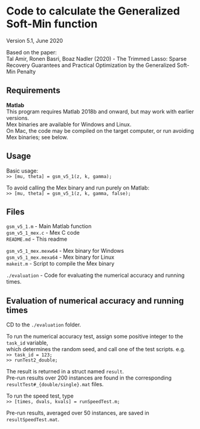 Code to calculate the Generalized Soft-Min function
===================================================
 
Version 5.1, June 2020
 
Based on the paper:  
Tal Amir, Ronen Basri, Boaz Nadler (2020) - The Trimmed Lasso: Sparse Recovery Guarantees and Practical Optimization by the Generalized Soft-Min Penalty
 
Requirements
------------
**Matlab**  
This program requires Matlab 2018b and onward, but may work with earlier versions.  
Mex binaries are available for Windows and Linux.  
On Mac, the code may be compiled on the target computer, or run avoiding Mex binaries; see below.
 
Usage
-----
Basic usage:  
`>> [mu, theta] = gsm_v5_1(z, k, gamma);`
 
To avoid calling the Mex binary and run purely on Matlab:  
`>> [mu, theta] = gsm_v5_1(z, k, gamma, false);`
 
Files
-----
`gsm_v5_1.m`      - Main Matlab function  
`gsm_v5_1_mex.c`  - Mex C code  
`README.md`       - This readme  
 
`gsm_v5_1_mex.mexw64`  - Mex binary for Windows  
`gsm_v5_1_mex.mexa64`  - Mex binary for Linux  
`makeit.m`             - Script to compile the Mex binary  
 
`./evaluation`  - Code for evaluating the numerical accuracy and running times.  
 
Evaluation of numerical accuracy and running times
--------------------------------------------------
CD to the `./evaluation` folder.  
  
To run the numerical accuracy test, assign some positive integer to the `task_id` variable,  
which determines the random seed, and call one of the test scripts. e.g.  
`>> task_id = 123;`  
`>> runTest2_double;`
 
The result is returned in a struct named `result`.  
Pre-run results over 200 instances are found in the corresponding `resultTest#_{double/single}.mat` files.  
 
To run the speed test, type  
`>> [times, dvals, kvals] = runSpeedTest.m;`
  
Pre-run results, averaged over 50 instances, are saved in `resultSpeedTest.mat`.
